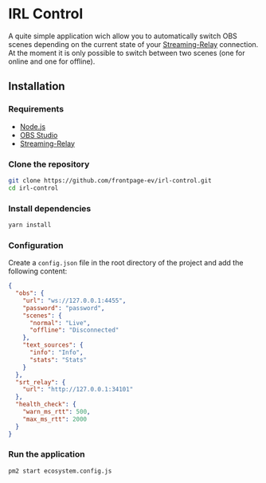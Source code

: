 # IRL Control

A quite simple application wich allow you to automatically switch OBS scenes depending on the current state of
your [Streaming-Relay](https://github.com/frontpage-ev/srtrelay) connection. At the moment it is only possible to switch
between two scenes (one for online and one for offline).

## Installation

### Requirements

- [Node.js](https://nodejs.org/en/download/)
- [OBS Studio](https://obsproject.com/download)
- [Streaming-Relay](https://github.com/frontpage-ev/srtrelay)

### Clone the repository

```bash
git clone https://github.com/frontpage-ev/irl-control.git
cd irl-control
```

### Install dependencies

```bash
yarn install
```

### Configuration

Create a `config.json` file in the root directory of the project and add the following content:

```json
{
  "obs": {
    "url": "ws://127.0.0.1:4455",
    "password": "password",
    "scenes": {
      "normal": "Live",
      "offline": "Disconnected"
    },
    "text_sources": {
      "info": "Info",
      "stats": "Stats"
    }
  },
  "srt_relay": {
    "url": "http://127.0.0.1:34101"
  },
  "health_check": {
    "warn_ms_rtt": 500,
    "max_ms_rtt": 2000
  }
}
```

### Run the application

```bash
pm2 start ecosystem.config.js
```